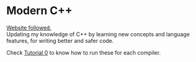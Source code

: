 # Modern C++
<a href="https://learnmoderncpp.com/">Website followed.</a> <br>
Updating my knowledge of C++ by learning new concepts and language features, for writing better and safer code. <br>

Check <a href="https://learnmoderncpp.com/about-this-tutorial/">Tutorial 0</a> to know how to run these for each compiler.
